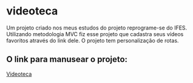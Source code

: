 # videoteca
Um projeto criado nos meus estudos do projeto reprograme-se do IFES.
Utilizando metodologia MVC fiz esse projeto que cadastra seus vídeos favoritos através do link dele.
O projeto tem personalização de rotas.

<h2>O link para manusear o projeto:</h2>
<a href="https://videoteca.luizdominisini.repl.co/">Videoteca</a>
